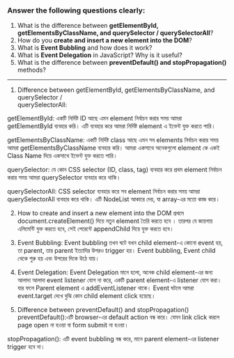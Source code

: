 
###  Answer the following questions clearly:

1. What is the difference between **getElementById, getElementsByClassName, and querySelector / querySelectorAll**?
2. How do you **create and insert a new element into the DOM**?
3. What is **Event Bubbling** and how does it work?
4. What is **Event Delegation** in JavaScript? Why is it useful?
5. What is the difference between **preventDefault() and stopPropagation()** methods?

---
1. Difference between getElementById, getElementsByClassName, and querySelector /     
   querySelectorAll:

  getElementById: একটি নির্দিষ্ট ID আছে এমন element নির্বাচন করার সময় আমরা  getElementById ব্যবহার করি। এটি ব্যবহার করে আমরা নির্দিষ্ট element এ ইভেন্ট যুক্ত করতে পারি।

  getElementsByClassName: একটি নির্দিষ্ট class আছে এমন সব elements নির্বাচন করার সময় আমরা  getElementsByClassName ব্যবহার করি। আমরা একসাথে অনেকগুলো element কে একই Class Name দিয়ে একসাথে ইভেন্ট যুক্ত করতে পারি।

  querySelector: যে কোন CSS selector (ID, class, tag) ব্যবহার করে প্রথম element নির্বাচন করার সময় আমরা querySelector ব্যবহার করে থাকি। 

  querySelectorAll: CSS selector ব্যবহার করে সব element নির্বাচন করার সময় আমরা querySelectorAll ব্যবহার করে থাকি। এটি NodeList আকারে দেয়, যা array-এর মতো কাজ করে।

2. How to create and insert a new element into the DOM
  প্রথমে document.createElement() দিয়ে নতুন element তৈরি করতে হবে । তারপর যে জায়গায় এলিমেন্টি যুক্ত করতে হবে, সেই পেরেন্টে appendChild দিয়ে যুক্ত করতে হবে।

3. Event Bubbling:
  Event bubbling তখন ঘটে যখন child element-এ কোনো event হয়, তা parent, তার parent ইত্যাদির উপরও trigger হয়। Event bubbling, Event child থেকে শুরু হয় এবং উপরের দিকে উঠে যায়।

4. Event Delegation:
  Event Delegation মানে হলো, অনেক child element-এর জন্য আলাদা আলাদা event listener যোগ না করে, একটি parent element-এ listener যোগ করা। যার ফলে Parent element এ addEventListener থাকে। Event ঘটলে আমরা event.target দেখে বুঝি কোন child element click হয়েছে।

5. Difference between preventDefault() and stopPropagation()
  preventDefault():এটি browser-এর default action বন্ধ করে। যেমন link click করলে page open না হওয়া বা form submit না হওয়া।

  stopPropagation(): এটি event bubbling বন্ধ করে, মানে parent element-এর listener trigger হবে না।